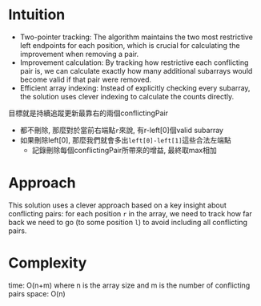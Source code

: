 # Intuition

- Two-pointer tracking: The algorithm maintains the two most restrictive left endpoints for each position, which is crucial for calculating the improvement when removing a pair.
- Improvement calculation: By tracking how restrictive each conflicting pair is, we can calculate exactly how many additional subarrays would become valid if that pair were removed.
- Efficient array indexing: Instead of explicitly checking every subarray, the solution uses clever indexing to calculate the counts directly.

目標就是持續追蹤更新最靠右的兩個conflictingPair
- 都不刪除, 那麼對於當前右端點`r`來說, 有r-left[0]個valid subarray
- 如果刪除left[0], 那麼我們就會多出`left[0]-left[1]`這些合法左端點
    - 記錄刪除每個conflictingPair所帶來的增益, 最終取max相加

# Approach

This solution uses a clever approach based on a key insight about conflicting pairs: for each position `r` in the array, we need to track how far back we need to go (to some position `l`) to avoid including all conflicting pairs.

# Complexity

time: O(n+m) where n is the array size and m is the number of conflicting pairs
space: O(n)